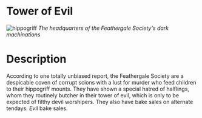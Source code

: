 <!-- TITLE: Feathergale Society -->
<!-- SUBTITLE: A quick summary of Feathergale Society -->

# Tower of Evil
![hippogriff](https://i.imgur.com/gYG7KC3.jpg)
*The headquarters of the Feathergale Society's dark machinations*
# Description
According to one totally unbiased report, the Feathergale Society are a despicable coven of corrupt scions with a lust for murder who feed children to their hippogriff mounts. They have shown a special hatred of halflings, whom they routinely butcher in their tower of evil, which is only to be expected of filthy devil worshipers. They also have bake sales on alternate tendays. *Evil* bake sales.
